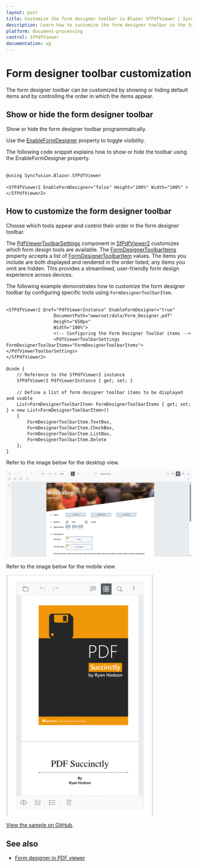 ```yaml
---
layout: post
title: Customize the form designer toolbar in Blazor SfPdfViewer | Syncfusion
description: Learn how to customize the form designer toolbar in the Syncfusion Blazor SfPdfViewer by showing or hiding default items.
platform: document-processing
control: SfPdfViewer
documentation: ug
---
```


# Form designer toolbar customization

The form designer toolbar can be customized by showing or hiding default items and by controlling the order in which the items appear.

## Show or hide the form designer toolbar

Show or hide the form designer toolbar programmatically.

Use the [EnableFormDesigner](https://help.syncfusion.com/cr/blazor/Syncfusion.Blazor.SfPdfViewer.PdfViewerBase.html#Syncfusion_Blazor_SfPdfViewer_PdfViewerBase_EnableFormDesigner) property to toggle visibility.

The following code snippet explains how to show or hide the toolbar using the EnableFormDesigner property.

```cshtml

@using Syncfusion.Blazor.SfPdfViewer

<SfPdfViewer2 EnableFormDesigner="false" Height="100%" Width="100%" >
</SfPdfViewer2>

```

## How to customize the form designer toolbar

Choose which tools appear and control their order in the form designer toolbar.

The [PdfViewerToolbarSettings](https://help.syncfusion.com/cr/blazor/Syncfusion.Blazor.SfPdfViewer.PdfViewerToolbarSettings.html) component in [SfPdfViewer2](https://help.syncfusion.com/cr/blazor/Syncfusion.Blazor.SfPdfViewer.html) customizes which form design tools are available. The [FormDesignerToolbarItems](https://help.syncfusion.com/cr/blazor/Syncfusion.Blazor.SfPdfViewer.PdfViewerToolbarSettings.html#Syncfusion_Blazor_SfPdfViewer_PdfViewerToolbarSettings_FormDesignerToolbarItems) property accepts a list of [FormDesignerToolbarItem](https://help.syncfusion.com/cr/blazor/Syncfusion.Blazor.SfPdfViewer.FormDesignerToolbarItem.html) values. The items you include are both displayed and rendered in the order listed; any items you omit are hidden. This provides a streamlined, user-friendly form design experience across devices.

The following example demonstrates how to customize the form designer toolbar by configuring specific tools using `FormDesignerToolbarItem`.

```cshtml

<SfPdfViewer2 @ref="PdfViewerInstance" EnableFormDesigner="true" 
                  DocumentPath="wwwroot/data/Form_Designer.pdf"
                  Height="650px"
                  Width="100%">          
                  <!-- Configuring the Form Designer Toolbar items -->
                  <PdfViewerToolbarSettings FormDesignerToolbarItems="FormDesignerToolbarItems"></PdfViewerToolbarSettings>
</SfPdfViewer2>

@code {
    // Reference to the SfPdfViewer2 instance
    SfPdfViewer2 PdfViewerInstance { get; set; }

    // Define a list of form designer toolbar items to be displayed and usable
    List<FormDesignerToolbarItem> FormDesignerToolbarItems { get; set; } = new List<FormDesignerToolbarItem>() 
    {
        FormDesignerToolbarItem.TextBox,   
        FormDesignerToolbarItem.CheckBox,  
        FormDesignerToolbarItem.ListBox,   
        FormDesignerToolbarItem.Delete    
    };
}

```

Refer to the image below for the desktop view.

![Form designer toolbar with selected tools on desktop](../images/Form_Designer_Toolbar_Customization_Desktop.png)

Refer to the image below for the mobile view.

![Form designer toolbar with selected tools on mobile](../images/Form_Designer_Toolbar_Customization_Mobile.png)

[View the sample on GitHub](https://github.com/SyncfusionExamples/blazor-pdf-viewer-examples/blob/master/Form%20Designer/Components/Pages/CustomFormDesignerToolbar.razor).

## See also

* [Form designer in PDF viewer](../form-designer/overview)